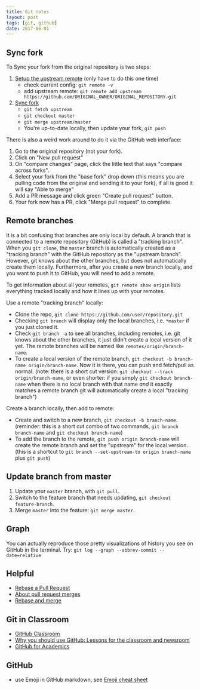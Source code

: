 ```yaml
---
title: Git notes
layout: post
tags: [git, github]
date: 2017-06-01
---
```


##  Sync fork

To Sync your fork from the original repository is two steps:

1. [Setup the upstream remote](https://help.github.com/articles/configuring-a-remote-for-a-fork/) (only have to do this one time)
    - check current config: `git remote -v`
    - add upstream remote: `git remote add upstream https://github.com/ORIGINAL_OWNER/ORIGINAL_REPOSITORY.git`
2. [Sync fork](https://help.github.com/articles/syncing-a-fork/)
    - `git fetch upstream`
    - `git checkout master`
    - `git merge upstream/master`
    - You're up-to-date locally, then update your fork, `git push`

There is also a weird work around to do it via the GitHub web interface:

1. Go to the original repository (not your fork).
2. Click on "New pull request"
3. On "compare changes" page, click the little text that says "compare across forks".
4. Select your fork from the "base fork" drop down (this means you are pulling code from the original and sending it to your fork), if all is good it will say "Able to merge"
5. Add a PR message and click green "Create pull request" button.
6. Your fork now has a PR, click "Merge pull request" to complete.

## Remote branches 

It is a bit confusing that branches are only local by default.
A branch that is connected to a remote repository (GitHub) is called a "tracking branch".
When you `git clone`, the `master` branch is automatically created as a "tracking branch" with the GitHub repository as the "upstream branch".
However, git knows about the other branches, but does not automatically create them locally.
Furthermore, after you create a new branch locally, and you want to push it to GitHub, you will need to add a remote. 

To get information about all your remotes, `git remote show origin` lists everything tracked locally and how it lines up with your remotes.

Use a remote "tracking branch" locally:

- Clone the repo, `git clone https://github.com/user/repository.git`
- Checking `git branch` will display only the local branches, i.e. `*master` if you just cloned it.
- Check `git branch -a` to see all branches, including remotes, i.e. git knows about the other branches, it just didn't create a local version of it yet. The remote branches will be named like `remotes/origin/branch-name`.
- To create a local version of the remote branch, `git checkout -b branch-name origin/branch-name`. Now it is there, you can push and fetch/pull as normal. (note: there is a short cut version: `git checkout --track origin/branch-name`, or even shorter: if you simply `git checkout branch-name` when there is no local branch with that name *and* it exactly matches a remote branch git will automatically create a local "tracking branch")

Create a branch locally, then add to remote:

- Create and switch to a new branch, `git checkout -b branch-name`. (reminder: this is a short cut combo of two commands, `git branch branch-name` and `git checkout branch-name`)
- To add the branch to the remote, `git push origin branch-name` will create the remote branch and set the "upstream" for the local version. (this is a shortcut to `git branch --set-upstream-to origin branch-name` plus `git push`)

## Update branch from master

1. Update your `master` branch, with `git pull`. 
2. Switch to the feature branch that needs updating, `git checkout feature-branch`.
3. Merge `master` into the feature: `git merge master`. 

## Graph

You can actually reproduce those pretty visualizations of history you see on GitHub in the terminal. 
Try: `git log --graph --abbrev-commit --date=relative`

## Helpful

- [Rebase a Pull Request](https://github.com/edx/edx-platform/wiki/How-to-Rebase-a-Pull-Request)
- [About pull request merges](https://help.github.com/articles/about-pull-request-merges/)
- [Rebase and merge](https://github.com/blog/2243-rebase-and-merge-pull-requests)

## Git in Classroom

- [GitHub Classroom](https://classroom.github.com/)
- [Why you should use GitHub: Lessons for the classroom and newsroom](http://www.storybench.org/use-github-lessons-classroom-newsroom/)
- [GitHub for Academics](http://www.digitalpedagogylab.com/hybridped/push-pull-fork-github-for-academics/)

## GitHub

- use Emoji in GitHub markdown, see [Emoji cheat sheet](https://www.webpagefx.com/tools/emoji-cheat-sheet/)
